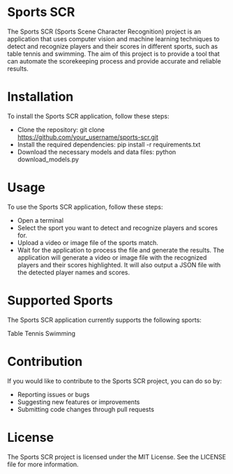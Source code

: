 # Sports SCR

The Sports SCR (Sports Scene Character Recognition) project is an application that uses computer vision and machine learning techniques to detect and recognize players and their scores in different sports, such as table tennis and swimming. The aim of this project is to provide a tool that can automate the scorekeeping process and provide accurate and reliable results.

# Installation

To install the Sports SCR application, follow these steps:

- Clone the repository: git clone https://github.com/your_username/sports-scr.git
- Install the required dependencies: pip install -r requirements.txt
- Download the necessary models and data files: python download_models.py

# Usage

To use the Sports SCR application, follow these steps:

- Open a terminal
- Select the sport you want to detect and recognize players and scores for.
- Upload a video or image file of the sports match.
- Wait for the application to process the file and generate the results.
The application will generate a video or image file with the recognized players and their scores highlighted. It will also output a JSON file with the detected player names and scores.

# Supported Sports

The Sports SCR application currently supports the following sports:

Table Tennis
Swimming

# Contribution

If you would like to contribute to the Sports SCR project, you can do so by:

- Reporting issues or bugs
- Suggesting new features or improvements
- Submitting code changes through pull requests

# License
The Sports SCR project is licensed under the MIT License. See the LICENSE file for more information.